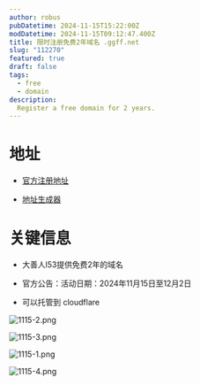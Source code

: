 ```yaml
---
author: robus
pubDatetime: 2024-11-15T15:22:00Z
modDatetime: 2024-11-15T09:12:47.400Z
title: 限时注册免费2年域名 .ggff.net
slug: "112270"
featured: true
draft: false
tags:
  - free
  - domain
description:
  Register a free domain for 2 years.
--- 
```


# 地址

- [官方注册地址](https://customer.l53.net/)

- [地址生成器](https://www.meiguodizhi.com/)

# 关键信息

- 大善人l53提供免费2年的域名

- 官方公告：活动日期：2024年11月15日至12月2日

- 可以托管到 cloudflare 

![1115-2.png](https://www.helloimg.com/i/2024/11/15/67371b395144f.png)


![1115-3.png](https://www.helloimg.com/i/2024/11/15/67371b391fa60.png)


![1115-1.png](https://www.helloimg.com/i/2024/11/15/67371b38ba27c.png)


![1115-4.png](https://www.helloimg.com/i/2024/11/15/67371b38ab2c7.png)
